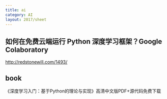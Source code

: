 ```yaml
---
title: ai
category: AI
layout: 2017/sheet
---
```


## 如何在免费云端运行 Python 深度学习框架？Google Colaboratory

http://redstonewill.com/1493/

## book

《深度学习入门：基于Python的理论与实现》高清中文版PDF+源代码免费下载




